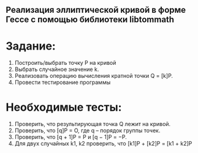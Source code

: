## Реализация эллиптической кривой в форме Гессе с помощью библиотеки libtommath

# Задание:
1. Построить/выбрать точку P на кривой
2. Выбрать случайное значение k.
3. Реализовать операцию вычисления кратной точки Q = [k]P.
4. Провести тестирование программы

# Необходимые тесты:
1. Проверить, что результирующая точка Q лежит на кривой.
2. Проверить, что [q]P = O, где q – порядок группы точек.
3. Проверить, что [q + 1]P = P и [q − 1]P = −P.
4. Для двух случайных k1, k2 проверить, что [k1]P + [k2]P = [k1 + k2]P
